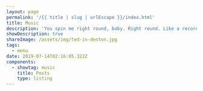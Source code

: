 ```yaml
---
layout: page
permalink: '/{{ title | slug | urlEscape }}/index.html'
title: Music
description: 'You spin me right round, baby. Right round. Like a record, baby.'
showDescription: true
shareImage: /assets/img/ted-in-denton.jpg
tags:
  - menu
date: 2019-07-14T02:16:05.322Z
components:
  - showtag: music
    title: Posts
    type: listing
---
```


